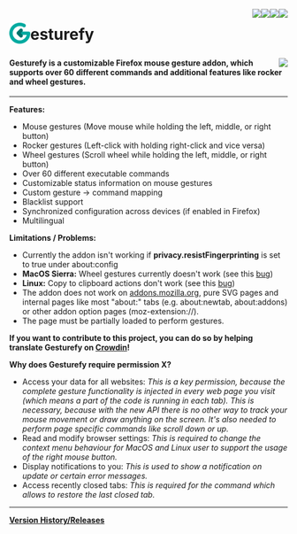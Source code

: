 [<img align="right" src="https://img.shields.io/amo/stars/gesturefy.svg">](https://addons.mozilla.org/firefox/addon/gesturefy/reviews/)
[<img align="right" src="https://img.shields.io/amo/users/gesturefy.svg">](https://addons.mozilla.org/firefox/addon/gesturefy/statistics)
[<img align="right" src="https://img.shields.io/github/release/robbendebiene/gesturefy.svg">](https://github.com/Robbendebiene/Gesturefy/releases)
[<img align="right" src="https://img.shields.io/github/license/robbendebiene/gesturefy.svg">](https://github.com/Robbendebiene/Gesturefy/blob/master/LICENSE)


# <sub><img src="https://github.com/Robbendebiene/Gesturefy/blob/master/src/res/img/iconx48.png" height="38" width="38"></sub>esturefy


#### [<img align="right" src="https://addons.cdn.mozilla.net/static/img/addons-buttons/AMO-button_2.png">](https://addons.mozilla.org/firefox/addon/gesturefy/) Gesturefy is a customizable Firefox mouse gesture addon, which supports over 60 different commands and additional features like rocker and wheel gestures.


***

**Features:**

 - Mouse gestures (Move mouse while holding the left, middle, or right button)
 - Rocker gestures (Left-click with holding right-click and vice versa)
 - Wheel gestures (Scroll wheel while holding the left, middle, or right button)
 - Over 60 different executable commands
 - Customizable status information on mouse gestures
 - Custom gesture -> command mapping
 - Blacklist support
 - Synchronized configuration across devices (if enabled in Firefox)
 - Multilingual


**Limitations / Problems:**

 - Currently the addon isn't working if **privacy.resistFingerprinting** is set to true under about:config
 - **MacOS Sierra:** Wheel gestures currently doesn't work (see this [bug](https://bugzilla.mozilla.org/show_bug.cgi?id=1424893))
 - **Linux:** Copy to clipboard actions don't work (see this [bug](https://bugzilla.mozilla.org/show_bug.cgi?id=1418665))
 - The addon does not work on [addons.mozilla.org](https://addons.mozilla.org), pure SVG pages and internal pages like most "about:" tabs (e.g. about:newtab, about:addons) or other addon option pages (moz-extension://).
 - The page must be partially loaded to perform gestures.


**If you want to contribute to this project, you can do so by helping translate Gesturefy on [Crowdin](https://crowdin.com/project/gesturefy)!**

**Why does Gesturefy require permission X?**

 - Access your data for all websites: *This is a key permission, because the complete gesture functionality is injected in every web page you visit (which means a part of the code is running in each tab). This is necessary, because with the new API there is no other way to track your mouse movement or draw anything on the screen. It's also needed to perform page specific commands like scroll down or up.*
 - Read and modify browser settings:  *This is required to change the context menu behaviour for MacOS and Linux user to support the usage of the right mouse button.*
 - Display notifications to you: *This is used to show a notification on update or certain error messages.*
 - Access recently closed tabs: *This is required for the command which allows to restore the last closed tab.*


***

**[Version History/Releases](https://github.com/Robbendebiene/Gesturefy/releases)**
